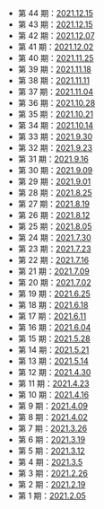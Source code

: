 * 第 44 期：[2021.12.15](docs/2021_12_23.md)
* 第 43 期：[2021.12.15](docs/2021_12_15.md)
* 第 42 期：[2021.12.07](docs/2021_12_07.md)
* 第 41 期：[2021.12.02](docs/2021_12_02.md)
* 第 40 期：[2021.11.25](docs/2021_11_25.md)
* 第 39 期：[2021.11.18](docs/2021_11_18.md)
* 第 38 期：[2021.11.11](docs/2021_11_11.md)
* 第 37 期：[2021.11.04](docs/2021_11_04.md)
* 第 36 期：[2021.10.28](docs/2021_10_28.md)
* 第 35 期：[2021.10.21](docs/2021_10_21.md)
* 第 34 期：[2021.10.14](docs/2021_10_14.md)
* 第 33 期：[2021.9.30](docs/2021_9_30.md)
* 第 32 期：[2021.9.23](docs/2021_9_23.md)
* 第 31 期：[2021.9.16](docs/2021_9_16.md)
* 第 30 期：[2021.9.09](docs/2021_9_09.md)
* 第 29 期：[2021.9.01](docs/2021_9_01.md)
* 第 28 期：[2021.8.25](docs/2021_8_25.md)
* 第 27 期：[2021.8.19](docs/2021_8_19.md)
* 第 26 期：[2021.8.12](docs/2021_8_12.md)
* 第 25 期：[2021.8.05](docs/2021_8_05.md)
* 第 24 期：[2021.7.30](docs/2021_7_30.md)
* 第 23 期：[2021.7.23](docs/2021_7_23.md)
* 第 22 期：[2021.7.16](docs/2021_7_16.md)
* 第 21 期：[2021.7.09](docs/2021_7_09.md)
* 第 20 期：[2021.7.02](docs/2021_7_02.md)
* 第 19 期：[2021.6.25](docs/2021_6_25.md)
* 第 18 期：[2021.6.18](docs/2021_6_18.md)
* 第 17 期：[2021.6.11](docs/2021_6_11.md)
* 第 16 期：[2021.6.04](docs/2021_6_04.md)
* 第 15 期：[2021.5.28](docs/2021_5_28.md)
* 第 14 期：[2021.5.21](docs/2021_5_21.md)
* 第 13 期：[2021.5.14](docs/2021_5_14.md)
* 第 12 期：[2021.4.30](docs/2021_4_30.md)
* 第 11 期：[2021.4.23](docs/2021_4_23.md)
* 第 10 期：[2021.4.16](docs/2021_4_16.md)
* 第 9 期：[2021.4.09](docs/2021_4_09.md)
* 第 8 期：[2021.4.02](docs/2021_4_02.md)
* 第 7 期：[2021.3.26](docs/2021_3_26.md)
* 第 6 期：[2021.3.19](docs/2021_3_19.md)
* 第 5 期：[2021.3.12](docs/2021_3_12.md)
* 第 4 期：[2021.3.5](docs/2021_3_05.md)
* 第 3 期：[2021.2.26](docs/2021_2_26.md)
* 第 2 期：[2021.2.19](docs/2021_2_19.md)
* 第 1 期：[2021.2.05](docs/2021_2_05.md)
